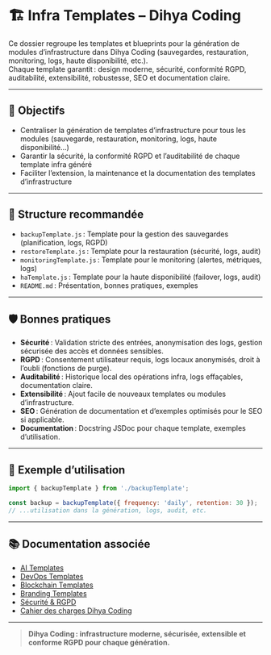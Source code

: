 # 🏗️ Infra Templates – Dihya Coding

Ce dossier regroupe les templates et blueprints pour la génération de modules d’infrastructure dans Dihya Coding (sauvegardes, restauration, monitoring, logs, haute disponibilité, etc.).  
Chaque template garantit : design moderne, sécurité, conformité RGPD, auditabilité, extensibilité, robustesse, SEO et documentation claire.

---

## 🚀 Objectifs

- Centraliser la génération de templates d’infrastructure pour tous les modules (sauvegarde, restauration, monitoring, logs, haute disponibilité…)
- Garantir la sécurité, la conformité RGPD et l’auditabilité de chaque template infra généré
- Faciliter l’extension, la maintenance et la documentation des templates d’infrastructure

---

## 📁 Structure recommandée

- `backupTemplate.js` : Template pour la gestion des sauvegardes (planification, logs, RGPD)
- `restoreTemplate.js` : Template pour la restauration (sécurité, logs, audit)
- `monitoringTemplate.js` : Template pour le monitoring (alertes, métriques, logs)
- `haTemplate.js` : Template pour la haute disponibilité (failover, logs, audit)
- `README.md` : Présentation, bonnes pratiques, exemples

---

## 🛡️ Bonnes pratiques

- **Sécurité** : Validation stricte des entrées, anonymisation des logs, gestion sécurisée des accès et données sensibles.
- **RGPD** : Consentement utilisateur requis, logs locaux anonymisés, droit à l’oubli (fonctions de purge).
- **Auditabilité** : Historique local des opérations infra, logs effaçables, documentation claire.
- **Extensibilité** : Ajout facile de nouveaux templates ou modules d’infrastructure.
- **SEO** : Génération de documentation et d’exemples optimisés pour le SEO si applicable.
- **Documentation** : Docstring JSDoc pour chaque template, exemples d’utilisation.

---

## 📝 Exemple d’utilisation

```js
import { backupTemplate } from './backupTemplate';

const backup = backupTemplate({ frequency: 'daily', retention: 30 });
// ...utilisation dans la génération, logs, audit, etc.
```

---

## 📚 Documentation associée

- [AI Templates](../ai/README.md)
- [DevOps Templates](../devops/README.md)
- [Blockchain Templates](../blockchain/README.md)
- [Branding Templates](../branding/README.md)
- [Sécurité & RGPD](../../../docs/security.md)
- [Cahier des charges Dihya Coding](../../../../../docs/user_guide/README.md)

---

> **Dihya Coding : infrastructure moderne, sécurisée, extensible et conforme RGPD pour chaque génération.**